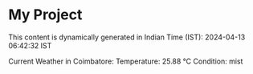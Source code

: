 # My Project

This content is dynamically generated in Indian Time (IST): 2024-04-13 06:42:32 IST


Current Weather in Coimbatore:
Temperature: 25.88 °C
Condition: mist
